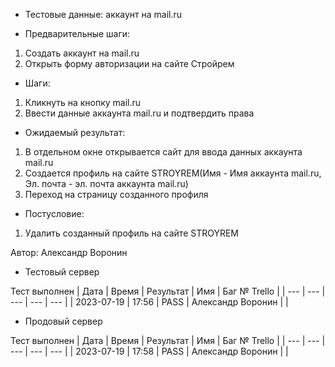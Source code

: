 * Тестовые данные: аккаунт на mail.ru


* Предварительные шаги:
1. Создать аккаунт на mail.ru
2. Открыть форму авторизации на сайте Стройрем


* Шаги:
1. Кликнуть на кнопку mail.ru
2. Ввести данные аккаунта mail.ru и подтвердить права


* Ожидаемый результат:
1. В отдельном окне открывается сайт для ввода данных аккаунта mail.ru
2. Создается профиль на сайте STROYREM(Имя - Имя аккаунта mail.ru, Эл. почта -  эл. почта аккаунта mail.ru)
3. Переход на страницу созданного профиля

* Постусловие:
1. Удалить созданный профиль на сайте STROYREM

Автор: Александр Воронин

* Тестовый сервер 

Тест выполнен
| Дата | Время | Результат | Имя | Баг № Trello |
| --- | --- | --- | --- | --- |
| 2023-07-19 | 17:56 | PASS | Александр Воронин |  | 

* Продовый сервер

Тест выполнен
| Дата | Время | Результат | Имя | Баг № Trello |
| --- | --- | --- | --- | --- |
| 2023-07-19 | 17:58 | PASS | Александр Воронин |  | 
